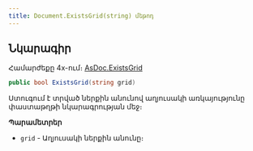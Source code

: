 ```yaml
---
title: Document.ExistsGrid(string) մեթոդ
---
```


## Նկարագիր

Համարժեքը 4x-ում։ [AsDoc.ExistsGrid](https://armsoft.github.io/as4x-docs/HTM/ProgrGuide/Functions/ASDOC/ExistsGrid.html)

```c#
public bool ExistsGrid(string grid)
```

Ստուգում է տրված ներքին անունով աղյուսակի առկայությունը փաստաթղթի նկարագրության մեջ։

**Պարամետրեր**

* `grid` - Աղյուսակի ներքին անունը։

